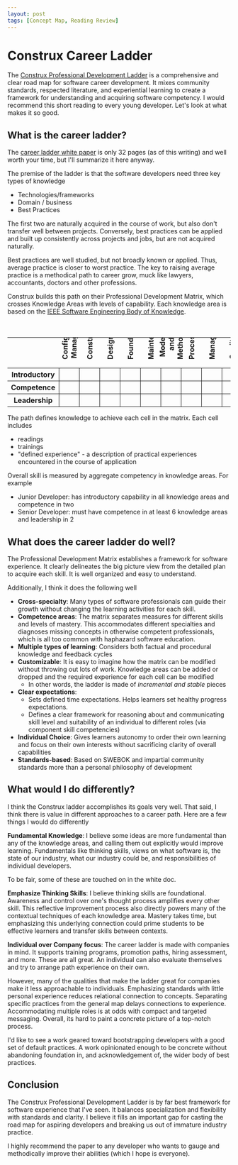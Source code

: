 ```yaml
---
layout: post
tags: [Concept Map, Reading Review]
---
```


# Construx Career Ladder

The [Construx Professional Development Ladder](https://www.construx.com/professional-development-ladder/) is a comprehensive and clear road map for software career development. It mixes community standards, respected literature, and experiential learning to create a framework for understanding and acquiring software competency. I would recommend this short reading to every young developer. Let's look at what makes it so good.


## What is the career ladder?

The [career ladder white paper](https://www.construx.com/professional-development-ladder/) is only 32 pages (as of this writing) and well worth your time, but I'll summarize it here anyway.

The premise of the ladder is that the software developers need three key types of knowledge 
- Technologies/frameworks
- Domain / business
- Best Practices

The first two are naturally acquired in the course of work, but also don't transfer well between projects. Conversely, best practices can be applied and built up consistently across projects and jobs, but are not acquired naturally.

Best practices are well studied, but not broadly known or applied. Thus, average practice is closer to worst practice. The key to raising average practice is a methodical path to career grow, muck like lawyers, accountants, doctors and other professions.

Construx builds this path on their Professional Development Matrix, which crosses Knowledge Areas with levels of capability. Each knowledge area is based on the [IEEE Software Engineering Body of Knowledge](https://www.sebokwiki.org/wiki/An_Overview_of_the_SWEBOK_Guide#Software_Requirements).

<style>
.skill-matrix {
  margin-top: 50px;
}
.skill-matrix .ka-row th span{
  transform: rotate(-90deg);
  position: relative;
  display: flex;
  max-width: 30px;
  /* height: 100px; */
}
.skill-matrix .ka-row th {
  max-width: 30px;
  box-sizing:
}
.skill-matrix td{
  border: 1px solid;
}
</style>
<table class="skill-matrix">
<tr class="ka-row">
  <th></th>
  <th><span>Configuration Management</span></th>
  <th><span>Construction</span></th>
  <th><span>Design</span></th>
  <th><span>Foundations</span></th>
  <th><span>Maintenance</span></th>
  <th><span>Models and Methods</span></th>
  <th><span>Process</span></th>
  <th><span>Management</span></th>
  <th><span>Quality</span></th>
  <th><span>Requirements</span></th>
  <th><span>Testing</span></th>
</tr>
<tr>
  <th>Introductory</th>
  <td></td>
  <td></td>
  <td></td>
  <td></td>
  <td></td>
  <td></td>
  <td></td>
  <td></td>
  <td></td>
  <td></td>
  <td></td>
</tr>
<tr>
  <th>Competence</th>
  <td></td>
  <td></td>
  <td></td>
  <td></td>
  <td></td>
  <td></td>
  <td></td>
  <td></td>
  <td></td>
  <td></td>
  <td></td>
</tr>
<tr>
  <th>Leadership</th>
  <td></td>
  <td></td>
  <td></td>
  <td></td>
  <td></td>
  <td></td>
  <td></td>
  <td></td>
  <td></td>
  <td></td>
  <td></td>
</tr>
</table>


The path defines knowledge to achieve each cell in the matrix. Each cell includes
- readings
- trainings
- "defined experience" - a description of practical experiences encountered in the course of application

Overall skill is measured by aggregate competency in knowledge areas. For example
- Junior Developer: has introductory capability in all knowledge areas and competence in two
- Senior Developer: must have competence in at least 6 knowledge areas and leadership in 2


## What does the career ladder do well?

The Professional Development Matrix establishes a framework for software experience. It clearly delineates the big picture view from the detailed plan to acquire each skill. It is well organized and easy to understand. 

Additionally, I think it does the following well

- **Cross-specialty**: Many types of software professionals can guide their growth without changing the learning activities for each skill.
- **Competence areas**: The matrix separates measures for different skills and levels of mastery. This accommodates different specialties and diagnoses missing concepts in otherwise competent professionals, which is all too common with haphazard software education.
- **Multiple types of learning**: Considers both factual and procedural knowledge and feedback cycles
- **Customizable**: It is easy to imagine how the matrix can be modified without throwing out lots of work. Knowledge areas can be added or dropped and the required experience for each cell can be modified
  - In other words, the ladder is made of *incremental and stable* pieces
- **Clear expectations**:
  - Sets defined time expectations. Helps learners set healthy progress expectations.
  - Defines a clear framework for reasoning about and communicating skill level and suitability of an individual to different roles (via component skill competencies)
- **Individual Choice**: Gives learners autonomy to order their own learning and focus on their own interests without sacrificing clarity of overall capabilities
- **Standards-based**: Based on SWEBOK and impartial community standards more than a personal philosophy of development


## What would I do differently?

I think the Construx ladder accomplishes its goals very well. That said, I think there is value in different approaches to a career path. Here are a few things I would do differently

**Fundamental Knowledge**: I believe some ideas are more fundamental than any of the knowledge areas, and calling them out explicitly would improve learning. Fundamentals like thinking skills, views on what software is, the state of our industry, what our industry could be, and responsibilities of individual developers.

To be fair, some of these are touched on in the white doc.

**Emphasize Thinking Skills**: I believe thinking skills are foundational. Awareness and control over one's thought process amplifies every other skill. This reflective improvement process also directly powers many of the contextual techniques of each knowledge area. Mastery takes time, but emphasizing this underlying connection could prime students to be effective learners and transfer skills between contexts.

**Individual over Company focus**: The career ladder is made with companies in mind. It supports training programs, promotion paths, hiring assessment, and more. These are all great. An individual can also evaluate themselves and try to arrange path experience on their own.

However, many of the qualities that make the ladder great for companies make it less approachable to individuals. Emphasizing standards with little personal experience reduces relational connection to concepts. Separating specific practices from the general map delays connections to experience. Accommodating multiple roles is at odds with compact and targeted messaging. Overall, its hard to paint a concrete picture of a top-notch process.

I'd like to see a work geared toward bootstrapping developers with a good set of default practices. A work opinionated enough to be concrete without abandoning foundation in, and acknowledgement of, the wider body of best practices.


## Conclusion

The Construx Professional Development Ladder is by far best framework for software experience that I've seen. It balances specialization and flexibility with standards and clarity. I believe it fills an important gap for casting the road map for aspiring developers and breaking us out of immature industry practice.

I highly recommend the paper to any developer who wants to gauge and methodically improve their abilities (which I hope is everyone).
 



